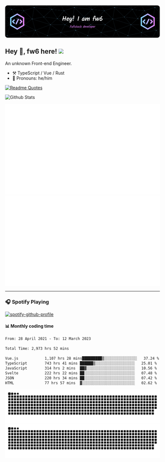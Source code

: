 ![Header](github-header-image.png)

## Hey 👋, fw6 here! <img src="https://github.githubassets.com/images/mona-whisper.gif" height="24" />


An unknown Front-end Engineer.

-   :hammer_and_pick: TypeScript / Vue / Rust
-   :man: Pronouns: he/him


[![Readme Quotes](https://quotes-github-readme.vercel.app/api?type=horizontal&theme=algolia)](https://github.com/piyushsuthar/github-readme-quotes)



![Github Stats](https://github-readme-stats.vercel.app/api?username=fw6&bg_color=30,e96443,904e95&title_color=fff&text_color=fff)

![](https://raw.githubusercontent.com/fw6/github-stats-transparent/output/generated/overview.svg)
![](https://raw.githubusercontent.com/fw6/github-stats-transparent/output/generated/languages.svg)


---

### 🎧 Spotify Playing

<!-- ![spotify-github-profile](/img/default.svg) -->

[![spotify-github-profile](https://spotify-github-profile.vercel.app/api/view?uid=r6wn4hdvypv0lkzyrj0e0pjct&cover_image=true&theme=default&bar_color=53b14f&bar_color_cover=true)](https://github.com/kittinan/spotify-github-profile)
#### :bar_chart: Monthly coding time

<!--START_SECTION:waka-->

```text
From: 28 April 2021 - To: 12 March 2023

Total Time: 2,973 hrs 52 mins

Vue.js            1,107 hrs 28 mins█████████▒░░░░░░░░░░░░░░░   37.24 %
TypeScript        743 hrs 41 mins ██████▒░░░░░░░░░░░░░░░░░░   25.01 %
JavaScript        314 hrs 2 mins  ██▓░░░░░░░░░░░░░░░░░░░░░░   10.56 %
Svelte            222 hrs 22 mins ██░░░░░░░░░░░░░░░░░░░░░░░   07.48 %
JSON              220 hrs 34 mins ██░░░░░░░░░░░░░░░░░░░░░░░   07.42 %
HTML              77 hrs 57 mins  ▓░░░░░░░░░░░░░░░░░░░░░░░░   02.62 %
```

<!--END_SECTION:waka-->




![github contribution grid snake animation](https://raw.githubusercontent.com/platane/platane/output/github-contribution-grid-snake-dark.svg#gh-dark-mode-only)![github contribution grid snake animation](https://raw.githubusercontent.com/platane/platane/output/github-contribution-grid-snake.svg#gh-light-mode-only)
